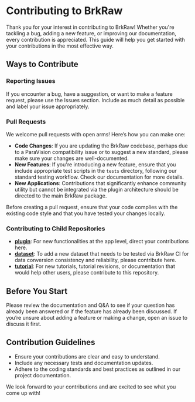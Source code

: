 # Contributing to BrkRaw

Thank you for your interest in contributing to BrkRaw! Whether you're tackling a bug, adding a new feature, or improving our documentation, every contribution is appreciated. This guide will help you get started with your contributions in the most effective way.

## Ways to Contribute

### Reporting Issues

If you encounter a bug, have a suggestion, or want to make a feature request, please use the Issues section. Include as much detail as possible and label your issue appropriately.

### Pull Requests

We welcome pull requests with open arms! Here’s how you can make one:

- **Code Changes**: If you are updating the BrkRaw codebase, perhaps due to a ParaVision compatibility issue or to suggest a new standard, please make sure your changes are well-documented. 
- **New Features**: If you're introducing a new feature, ensure that you include appropriate test scripts in the `tests` directory, following our standard testing workflow. Check our documentation for more details.
- **New Applications**: Contributions that significantly enhance community utility but cannot be integrated via the plugin architecture should be directed to the main BrkRaw package.

Before creating a pull request, ensure that your code complies with the existing code style and that you have tested your changes locally.

### Contributing to Child Repositories

- **[plugin](https://github.com/brkraw/brkraw-plugin.git)**: For new functionalities at the app level, direct your contributions here.
- **[dataset](https://github.com/brkraw/brkraw-dataset.git)**: To add a new dataset that needs to be tested via BrkRaw CI for data conversion consistency and reliability, please contribute here.
- **[tutorial](https://github.com/brkraw/brkraw-tutorial.git)**: For new tutorials, tutorial revisions, or documentation that would help other users, please contribute to this repository.

## Before You Start

Please review the documentation and Q&A to see if your question has already been answered or if the feature has already been discussed. If you’re unsure about adding a feature or making a change, open an issue to discuss it first.

## Contribution Guidelines

- Ensure your contributions are clear and easy to understand.
- Include any necessary tests and documentation updates.
- Adhere to the coding standards and best practices as outlined in our project documentation.

We look forward to your contributions and are excited to see what you come up with!